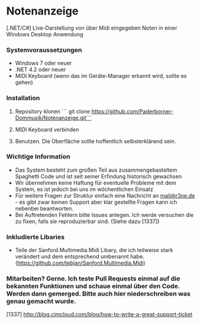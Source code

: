 # Notenanzeige
[.NET/C#] Live-Darstellung von über Midi eingegeben Noten in einer Windows Desktop Anwendung


### Systemvoraussetzungen
- Windows 7 oder neuer
- .NET 4.2 oder neuer
- MIDI Keyboard (wenn das im Geräte-Manager erkannt wird, sollte es gehen)

### Installation
1. Repository klonen
´´´ git clone https://github.com/Paderborner-Dommusik/Notenanzeige.git```

2. MIDI Keyboard verbinden

3. Benutzen. Die Oberfläche sollte hoffentlich selbsterklärend sein.


### Wichtige Information
- Das System besteht zum großen Teil aus zusammengebasteltem Spaghetti Code und ist seit seiner Erfindung historisch gewachsen
- Wir übernehmen keine Haftung für eventuelle Probleme mit dem System, es ist jedoch bei uns im wöchentlichen Einsatz
- Für weitere Fragen zur Struktur einfach eine Nachricht an mail@r3ne.de - es gibt zwar keinen Support aber klar gestellte Fragen kann ich nebenbei beantworten.
- Bei Auftretenden Fehlern bitte Issues anlegen. Ich werde versuchen die zu fixen, falls sie reproduzierbar sind. (Siehe dazu [1337])

### Inkludierte Libaries
- Teile der Sanford.Multimedia.Midi Libary, die ich teilweise stark verändert und dem entsprechend umbenannt habe. (https://github.com/tebjan/Sanford.Multimedia.Midi)

### Mitarbeiten? Gerne. Ich teste Pull Requests einmal auf die bekannten Funktionen und schaue einmal über den Code. Werden dann gemerged. Bitte auch hier niederschreiben was genau gemacht wurde.

[1337] http://blog.cimcloud.com/blog/how-to-write-a-great-support-ticket
